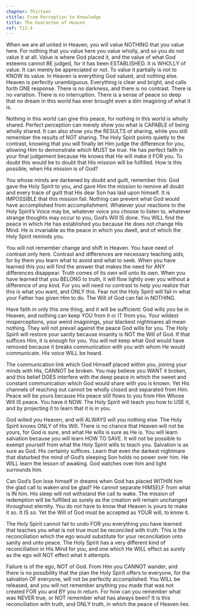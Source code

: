```yaml
---
chapter: Thirteen
ctitle: From Perception to Knowledge
title: The Guarantee of Heaven
ref: T13.4
---
```



When we are all united in Heaven, you will value NOTHING that you value
here. For nothing that you value here you value wholly, and so you do
not value it at all. Value is where God placed it, and the value of what
God esteems cannot BE judged, for it has been ESTABLISHED. It is WHOLLY
of value. It can merely be appreciated or not. To value it partially is
not to KNOW its value. In Heaven is everything God valued, and nothing
else. Heaven is perfectly unambiguous. Everything is clear and bright,
and calls forth ONE response. There is no darkness, and there is no
contrast. There is no variation. There is no interruption. There is a
sense of peace so deep that no dream in this world has ever brought even
a dim imagining of what it is.

Nothing in this world can give this peace, for nothing in this
world is wholly shared. Perfect perception can merely show you what is
CAPABLE of being wholly shared. It can also show you the RESULTS of
sharing, while you still remember the results of NOT sharing. The Holy
Spirit points quietly to the contrast, knowing that you will finally let
Him judge the difference for you, allowing Him to demonstrate which MUST
be true. He has perfect faith in your final judgement because He knows
that He will make it FOR you. To doubt this would be to doubt that His
mission will be fulfilled. How is this possible, when His mission is of
God?

You whose minds are darkened by doubt and guilt, remember this: God gave
the Holy Spirit to you, and gave Him the mission to remove all doubt and
every trace of guilt that His dear Son has laid upon himself. It is
IMPOSSIBLE that this mission fail. Nothing can prevent what God would
have accomplished from accomplishment. Whatever your reactions to the
Holy Spirit’s Voice may be, whatever voice you choose to listen to,
whatever strange thoughts may occur to you, God’s Will IS done. You WILL
find the peace in which He has established you because He does not
change His Mind. He is invariable as the peace in which you dwell, and
of which the Holy Spirit reminds you.

You will not remember change and shift in Heaven. You have need of
contrast only here. Contrast and differences are necessary teaching
aids, for by them you learn what to avoid and what to seek. When you
have learned this you will find the answer that makes the need for ANY
differences disappear. Truth comes of its own will unto its own. When you
have learned that you BELONG to truth, it will flow lightly over you
without a difference of any kind. For you will need no contrast to help
you realize that this is what you want, and ONLY this. Fear not the Holy
Spirit will fail in what your Father has given Him to do. The Will of
God can fail in NOTHING.

Have faith in only this one thing, and it will be sufficient: God wills
you be in Heaven, and nothing can keep YOU from it or IT from you. Your
wildest misperceptions, your weird imaginings, your blackest nightmares
all mean nothing. They will not prevail against the peace God wills for
you. The Holy Spirit will restore your sanity because insanity is NOT
the Will of God. If that suffices Him, it is enough for you. You will
not keep what God would have removed
because it breaks communication with you with whom He would communicate.
His voice WILL be heard.

The communication link which God Himself placed within you, joining your
minds with His, CANNOT be broken. You may believe you WANT it broken,
and this belief DOES interfere with the deep peace in which the sweet
and constant communication which God would share with you is known. Yet
His channels of reaching out cannot be wholly closed and separated from
Him. Peace will be yours because His peace still flows to you from Him
Whose Will IS peace. You have it NOW. The Holy Spirit will teach you how
to USE it, and by projecting it to learn that it is in you.

God willed you Heaven, and will ALWAYS will you nothing else. The Holy
Spirit knows ONLY of His Will. There is no chance that Heaven will not
be yours, for God is sure, and what He wills is sure as He is. You will
learn salvation because you will learn HOW TO SAVE. It will not be
possible to exempt yourself from what the Holy Spirit wills to teach
you. Salvation is as sure as God. His certainty suffices. Learn that
even the darkest nightmare that disturbed the mind of God’s sleeping Son
holds no power over him. He WILL learn the lesson of awaking. God
watches over him and light surrounds him.

Can God’s Son lose himself in dreams when God has placed WITHIN him the
glad call to waken and be glad? He cannot separate HIMSELF from what is
IN him. His sleep will not withstand the call to wake. The mission of
redemption will be fulfilled as surely as the creation will remain
unchanged throughout eternity. You do not have to know that Heaven is
yours to make it so. It IS so. Yet the Will of God must be accepted as
YOUR will, to know it.

The Holy Spirit cannot fail to undo FOR you everything you have learned
that teaches you what is not true must be reconciled with truth. This is
the reconciliation which the ego would substitute for your
reconciliation unto sanity and unto peace. The Holy Spirit has a very
different kind of reconciliation in His Mind for you, and one which He
WILL effect as surely as the ego will NOT effect what it attempts.

Failure is of the ego, NOT of God. From Him you CANNOT wander, and there
is no possibility that the plan the Holy Spirit offers
to everyone, for the salvation OF everyone, will not be perfectly
accomplished. You WILL be released, and you will not remember anything
you made that was not created FOR you and BY you in return. For how can
you remember what was NEVER true, or NOT remember what has always been?
It is this reconciliation with truth, and ONLY truth, in which the peace
of Heaven lies.

